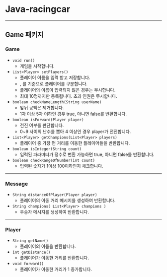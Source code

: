 # Java-racingcar
---
## Game 패키지
### Game
- `void run()`
  - 게임을 시작합니다.
- `List<Player> setPlayers()`
  - 플레이어 이름을 입력 받고 저장합니다.
  - , 를 기준으로 플레이어를 구분합니다.
  - 플레이어의 이름이 입력되지 않은 경우는 무시합니다.
  - 최대 10명까지만 등록됩니다. 초과 인원은 무시합니다.
- `boolean checkNameLength(String userName)`
  - 앞뒤 공백은 제거합니다.
  - 1자 이상 5자 이하인 경우 true, 아니면 false를 반환합니다.
- `boolean isForward(Player player)`
  - 전진 여부를 판단합니다.
  - 0~9 사이의 난수를 뽑아 4 이상인 경우 player가 전진합니다.
- `List<Player> getChampions(List<Player> players)`
  - 플레이어 중 가장 먼 거리를 이동한 플레이어들을 반환합니다.
- `boolean isInteger(String count)`
  - 입력된 파라미터가 정수로 변환 가능하면 true, 아니면 false를 반환합니다.
- `boolean checkRangeOfNumber(int count)`
  - 입력된 숫자가 1이상 100이하인지 체크합니다.
---
### Message
- `String distanceOfPlayer(Player player)`
  - 플레이어의 이동 거리 메시지를 생성하여 반환합니다.
- `String champions( List<Player> champions )`
  - 우승자 메시지를 생성하여 반환합니다.
---

### Player
- `String getName()`
  - 플레이어의 이름을 반환합니다.
- `int getDistance()`
  - 플레이어가 이동한 거리를 반환합니다.
- `void forward()`
  - 플레이어가 이동한 거리가 1 증가합니다.
